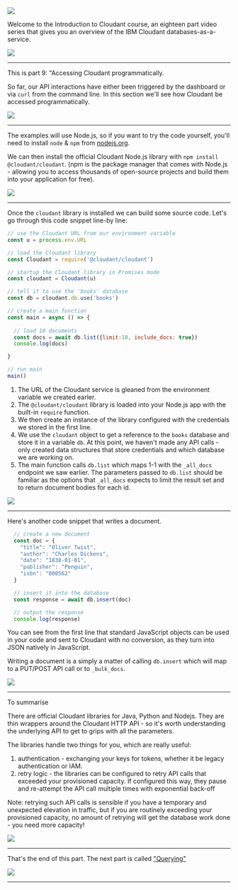 ![](slides/Slide0.png)

Welcome to the Introduction to Cloudant course, an eighteen part video series that gives you an overview of the IBM Cloudant databases-as-a-service.

![](slides/Slide1.png)

---

This is part 9: "Accessing Cloudant programmatically.

So far, our API interactions have either been triggered by the dashboard or via `curl` from the command line. In this section we'll see how Cloudant be accessed programmatically.

![](slides/Slide66.png)

---

The examples will use Node.js, so if you want to try the code yourself, you'll need to install `node` & `npm` from [nodejs.org](https://nodejs.org).

We can then install the official Cloudant Node.js library with `npm install @cloudant/cloudant`. (npm is the package manager that comes with Node.js - allowing you to access thousands of open-source projects and build them into your application for free).

![](slides/Slide67.png)

---

Once the `cloudant` library is installed we can build some source code. Let's go through this code snippet line-by line:

```js
// use the Cloudant URL from our environment variable
const u = process.env.URL

// load the Cloudant library
const Cloudant = require('@cloudant/cloudant')

// startup the Cloudant library in Promises mode
const cloudant = Cloudant(u)

// tell it to use the 'books' database
const db = cloudant.db.use('books')

// create a main function
const main = async () => {
  
  // load 10 documents
  const docs = await db.list({limit:10, include_docs: true})
  console.log(docs)

}

// run main
main()
```

1. The URL of the Cloudant service is gleaned from the environment variable we created earler.
2. The `@cloudant/cloudant` library is loaded into your Node.js app with the built-in `require` function.
3. We then create an instance of the library configured with the credentials we stored in the first line.
4. We use the `cloudant` object to get a reference to the `books` database and store it in a variable `db`. At this point, we haven't made any API calls - only created data structures that store credentials and which database we are working on.
5. The main function calls `db.list` which maps 1-1 with the `_all_docs` endpoint we saw earlier. The parameters passed to `db.list` should be familiar as the options that `_all_docs` expects to limit the result set and to return document bodies for each id.

![](slides/Slide68.png)

---

Here's another code snippet that writes a document.

```js
  // create a new document 
  const doc = { 
    "title": "Oliver Twist",
    "author": "Charles Dickens",
    "date": "1838-01-01",
    "publisher": "Penguin",
    "isbn": "000562"
  }

  // insert it into the database
  const response = await db.insert(doc)

  // output the response
  console.log(response)
```

You can see from the first line that standard JavaScript objects can be used in your code and sent to Cloudant with no conversion, as they turn into JSON natively in JavaScript.

Writing a document is a simply a matter of calling `db.insert` which will map to a PUT/POST API call or to `_bulk_docs`.

![](slides/Slide69.png)

---

To summarise

There are official Cloudant libraries for Java, Python and Nodejs. They are thin wrappers around the Cloudant HTTP API - so it's worth understanding the underlying API to get to grips with all the parameters.

The libraries handle two things for you, which are really useful:

1. authentication - exchanging your keys for tokens, whether it be legacy authentication or IAM.
2. retry logic - the libraries can be configured to retry API calls that exceeded your provisioned capacity. If configured this way, they pause and re-attempt the API call multiple times with exponential back-off

Note: retrying such API calls is sensible if you have a temporary and unexpected elevation in traffic, but if you are routinely exceeding your provisioned capacity, no amount of retrying will get the database work done - you need more capacity!

![](slides/Slide70.png)

---

That's the end of this part. The next part is called ["Querying"](./Part&#32;10&#32;-&#32;Querying.md)
 
![](slides/Slide0.png)

---